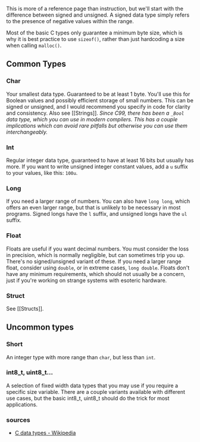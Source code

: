 This is more of a reference page than instruction, but we'll start with the difference between signed and unsigned.
A signed data type simply refers to the presence of negative values within the range. 

Most of the basic C types only guarantee a minimum byte size, which is why it is best practice to use `sizeof()`, rather than just hardcoding a size when calling `malloc()`. 

## Common Types
### Char
Your smallest data type. Guaranteed to be at least 1 byte. You'll use this for Boolean values and possibly efficient storage of small numbers. This can be signed or unsigned, and I would recommend you specify in code for clarity and consistency. Also see [[Strings]].
*Since C99, there has been a `_Bool` data type, which you can use in modern compilers. This has a couple implications which can avoid rare pitfalls but otherwise you can use them interchangeably.*
### Int
Regular integer data type, guaranteed to have at least 16 bits but usually has more. If you want to write unsigned integer constant values, add a `u` suffix to your values, like this: `100u`. 
### Long
If you need a larger range of numbers. You can also have `long long`, which offers an even larger range, but that is unlikely to be necessary in most programs. Signed longs have the `l` suffix, and unsigned longs have the `ul` suffix. 
### Float
Floats are useful if you want decimal numbers. You must consider the loss in precision, which is normally negligible, but can sometimes trip you up. There's no signed/unsigned variant of these.
If you need a larger range float, consider using `double`, or in extreme cases, `long double`.
Floats don't have any minimum requirements, which should not usually be a concern, just if you're working on strange systems with esoteric hardware.
### Struct
See [[Structs]].


## Uncommon types
### Short
An integer type with more range than `char`, but less than `int`. 
### int8_t, uint8_t...
A selection of fixed width data types that you may use if you require a specific size variable. 
There are a couple variants available with different use cases, but the basic int8_t, uint8_t should do the trick for most applications. 



### sources
- [C data types - Wikipedia](https://en.wikipedia.org/wiki/C_data_types)
